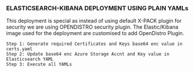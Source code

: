### ELASTICSEARCH-KIBANA DEPLOYMENT USING PLAIN YAMLs

This deployment is special as instead of using default X-PACK plugin for security we are using OPENDISTRO security plugin. The Elastic/Kibana image used for the deployment are customised to add OpenDistro Plugin. 

```
Step 1: Generate required Certificates and Keys base64 enc value in certs.yaml
Step 2: Update base64 enc Azure Storage Accnt and Key value in Elasticsearch YAML
Step 3: Execute all YAMLs
```
